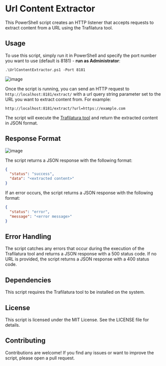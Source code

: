 # Url Content Extractor

This PowerShell script creates an HTTP listener that accepts requests to extract content from a URL using the Trafilatura tool.

## Usage
To use this script, simply run it in PowerShell and specify the port number you want to use (default is 8181) - **run as Administrator**:

```
.\UrlContentExtractor.ps1 -Port 8181
```

![image](https://github.com/user-attachments/assets/bcf933f9-dd9e-4432-b715-26bcca828529)

Once the script is running, you can send an HTTP request to `http://localhost:8181/extract/` with a url query string parameter set to the URL you want to extract content from. For example:

```
http://localhost:8181/extract/?url=https://example.com
```

The script will execute the [Trafilatura tool](https://trafilatura.readthedocs.io/en/latest/) and return the extracted content in JSON format.

## Response Format

![image](https://github.com/user-attachments/assets/ee380260-05fa-48d6-8f4c-a8672eb2201a)

The script returns a JSON response with the following format:
```json
{
  "status": "success",
  "data": "<extracted content>"
}
```
If an error occurs, the script returns a JSON response with the following format:
```json
{
  "status": "error",
  "message": "<error message>"
}
```
## Error Handling
The script catches any errors that occur during the execution of the Trafilatura tool and returns a JSON response with a 500 status code. If no URL is provided, the script returns a JSON response with a 400 status code.

## Dependencies
This script requires the Trafilatura tool to be installed on the system.

## License
This script is licensed under the MIT License. See the LICENSE file for details.

## Contributing
Contributions are welcome! If you find any issues or want to improve the script, please open a pull request.

